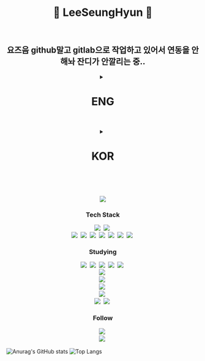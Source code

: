<h1 align="center">🐧 LeeSeungHyun 🐧</h1> <br>

<h2 align="center">요즈음 github말고 gitlab으로 작업하고 있어서 연동을 안해놔 잔디가 안깔리는 중..</h2>

<details align="center">
 <summary align="center"><h1>ENG</h1></summary>
 <h5 align="center">Name: Lee Seung Hyun</h5>
 <h5 align="center">Age: 18 (2006 years born)</h5>
 <h5 align="center">Birthday: 08/29</h5>
 <h5 align="center">Gender: male</h5> <br>
</details> 
<br><br>

<details align="center">
 <summary align="center"><h1>KOR</h1></summary>
 <h5 align="center">이름: 이승현</h5>
 <h5 align="center">나이: 20 (2006년생)</h5>
 <h5 align="center">생일: 08/29</h5>
 <h5 align="center">성별: 남자</h5><br>
</details>
<br><br><br><br>

 <div align=center>
<a href="https://hits.seeyoufarm.com"><img src="https://hits.seeyoufarm.com/api/count/incr/badge.svg?url=https%3A%2F%2Fgithub.com%2Fleesh0829&count_bg=%230084FB&title_bg=%23000000&icon=linux.svg&icon_color=%23FFFFFF&title=Join%21&edge_flat=false"/></a>
 </div>

<h3 align="center">Tech Stack</h3>
<p align="center">
 <img src="https://img.shields.io/badge/Unity-000000?style=flat-square&logo=Unity&logoColor=white"/></a>&nbsp 
 <img src="https://img.shields.io/badge/C%23-512bd4?style=flat-square&logo=csharp&logoColor=white"/></a>&nbsp <br>
 <img src="https://img.shields.io/badge/HTML-e34f26?style=flat-square&logo=HTML5&logoColor=white"/></a>&nbsp
 <img src="https://img.shields.io/badge/CSS-1572b6?style=flat-square&logo=css3&logoColor=white"/></a>&nbsp
 <img src="https://img.shields.io/badge/JavaScript-f7df1e?style=flat-square&logo=javascript&logoColor=white"/></a>&nbsp
 <img src="https://img.shields.io/badge/Java-db1f29?style=flat-square&logo=java&logoColor=white"/></a>&nbsp
 <img src="https://img.shields.io/badge/MySQL-4479A1?style=flat-square&logo=MySQL&logoColor=white"/></a>&nbsp
 <img src="https://img.shields.io/badge/Spring Boot-6db33f?style=flat-square&logo=springboot&logoColor=white"/></a>&nbsp
  <img src="https://img.shields.io/badge/Intellij IDEA-000000?style=flat-square&logo=Intellijidea&logoColor=white"/></a>&nbsp <br>
</p>

<h3 align="center">Studying</h3>
<p align="center">
 <img src="https://img.shields.io/badge/TypeScript-3178C6?style=flat-square&logo=TypeScript&logoColor=white"/></a>&nbsp
 <img src="https://img.shields.io/badge/Node.js-339933?style=flat-square&logo=Node.js&logoColor=white"/></a>&nbsp 
 <img src="https://img.shields.io/badge/React-61DAFB?style=flat-square&logo=React&logoColor=white"/></a>&nbsp 
 <img src="https://img.shields.io/badge/NestJS-E0234E?style=flat-square&logo=NestJS&logoColor=white"/></a>&nbsp 
 <img src="https://img.shields.io/badge/Next.JS-000000?style=flat-square&logo=Next.JS&logoColor=white"/></a>&nbsp <br>
 <img src="https://img.shields.io/badge/Linux-fcc624?style=flat-square&logo=linux&logoColor=white"/></a>&nbsp <br>
 <img src="https://img.shields.io/badge/Python-3776AB?style=flat-square&logo=python&logoColor=white"/></a>&nbsp <br>
 <img src="https://img.shields.io/badge/PlatFormIO-f5822a?style=flat-square&logo=platformio&logoColor=white"/></a>&nbsp <br>
 <img src="https://img.shields.io/badge/Eclipse IDE-2c2255?style=flat-square&logo=eclipseide&logoColor=white"/></a>&nbsp <br>
 <img src="https://img.shields.io/badge/Thymeleaf-005f0f?style=flat-square&logo=thymeleaf&logoColor=white"/></a>&nbsp
 <img src="https://img.shields.io/badge/Docker-2496ed?style=flat-square&logo=docker&logoColor=white"/></a>&nbsp
</p>

<h3 align="center">Follow</h3>
<p align="center">
 <a href="https://humdrum-sphere-41a.notion.site/Our-Colony-725f3a7abed649c5bc3e1d91047f2e19?pvs=4"><img src="https://img.shields.io/badge/My Portfolio-0288D1?style=flat-square&logo=gitbook&logoColor=white&link=https://humdrum-sphere-41a.notion.site/Our-Colony-725f3a7abed649c5bc3e1d91047f2e19?pvs=4"/></a>&nbsp <br>
 <img src="https://img.shields.io/badge/ee2hi@naver.com-03775a?style=flat-square&logo=gmail&logoColor=white"/></a>&nbsp 
</p>

 ![Anurag's GitHub stats](https://github-readme-stats.vercel.app/api?username=leesh0829&theme=vision-friendly-dark&show_icons=true)
 ![Top Langs](https://github-readme-stats.vercel.app/api/top-langs/?username=leesh0829&layout=compact&theme=vision-friendly-dark)
